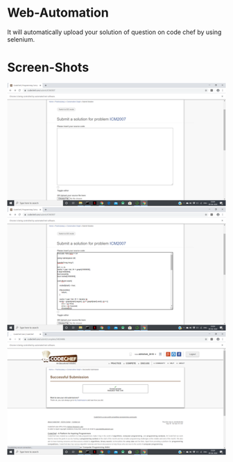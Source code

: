 # Web-Automation
It will automatically upload your solution of question on code chef by using selenium.

# Screen-Shots
![Image Of adduser](https://github.com/AbhishekKumarSingh00/Web-Automation/blob/master/Initially.png)
![Image Of adduser](https://github.com/AbhishekKumarSingh00/Web-Automation/blob/master/code%20Uploaded.png)
![Image of adduser](https://github.com/AbhishekKumarSingh00/Web-Automation/blob/master/result.png)
